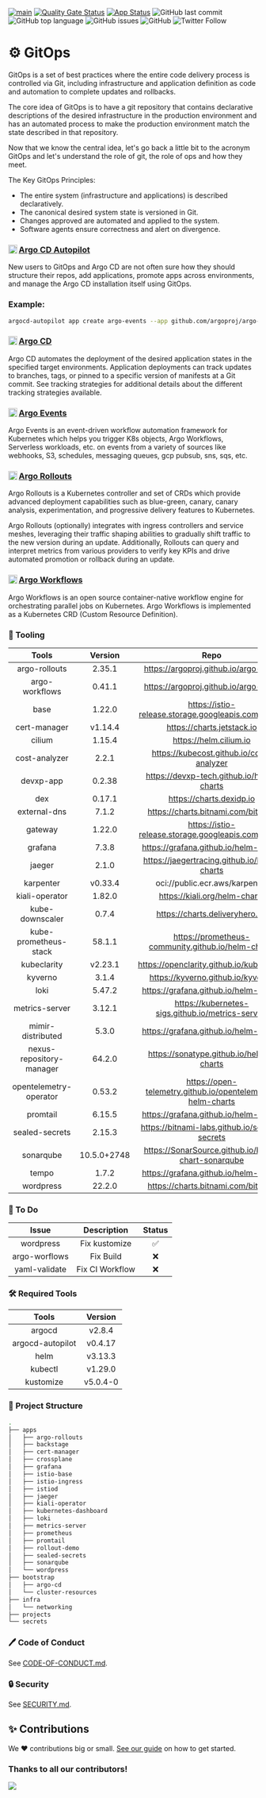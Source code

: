 [![main](https://github.com/devxp-tech/gitops/actions/workflows/main.yaml/badge.svg)](https://github.com/devxp-tech/gitops/actions/workflows/main.yaml)
[![Quality Gate Status](https://sonar.devxp-tech.io/api/project_badges/measure?project=gitops&metric=alert_status&token=sqb_f6faa6baaf2901c484b2fc037eb06ad36b704eaa)](https://sonar.devxp-tech.io/dashboard?id=gitops)
[![App Status](https://argocd.devxp-tech.io/api/badge?name=argo-cd&revision=true)](https://argocd.diegoluisi.eti.br/applications/argo-cd)
![GitHub last commit](https://img.shields.io/github/last-commit/devxp-tech/gitops)
![GitHub top language](https://img.shields.io/github/languages/top/devxp-tech/gitops)
![GitHub issues](https://img.shields.io/github/issues-raw/devxp-tech/gitops)
![GitHub](https://img.shields.io/github/license/devxp-tech/gitops)
![Twitter Follow](https://img.shields.io/twitter/follow/devxp_tech?style=social)
# ⚙️ GitOps

GitOps is a set of best practices where the entire code delivery process is controlled via Git, including infrastructure and application definition as code and automation to complete updates and rollbacks.

The core idea of GitOps is to have a git repository that contains declarative descriptions of the desired infrastructure in the production environment and has an automated process to make the production environment match the state described in that repository.

Now that we know the central idea, let's go back a little bit to the acronym GitOps and let's understand the role of git, the role of ops and how they meet.

The Key GitOps Principles:

- The entire system (infrastructure and applications) is described declaratively.
- The canonical desired system state is versioned in Git.
- Changes approved are automated and applied to the system.
- Software agents ensure correctness and alert on divergence.

### <img align="left" alt="Git" width="18px" src="https://cncf-branding.netlify.app/img/projects/argo/icon/color/argo-icon-color.svg" /> [Argo CD Autopilot](https://argocd-autopilot.readthedocs.io/en/stable/)

New users to GitOps and Argo CD are not often sure how they should structure their repos, add applications, promote apps across environments, and manage the Argo CD installation itself using GitOps.

### Example:

```bash
argocd-autopilot app create argo-events --app github.com/argoproj/argo-events/blob/master/manifests/namespace-install.yaml -p ops --wait-timeout 2m
```

### <img align="left" alt="Git" width="18px" src="https://cncf-branding.netlify.app/img/projects/argo/icon/color/argo-icon-color.svg" /> [Argo CD](https://argo-cd.readthedocs.io/en/stable/)

Argo CD automates the deployment of the desired application states in the specified target environments. Application deployments can track updates to branches, tags, or pinned to a specific version of manifests at a Git commit. See tracking strategies for additional details about the different tracking strategies available.

### <img align="left" alt="Git" width="18px" src="https://cncf-branding.netlify.app/img/projects/argo/icon/color/argo-icon-color.svg" /> [Argo Events](https://argoproj.github.io/argo-events/)

Argo Events is an event-driven workflow automation framework for Kubernetes which helps you trigger K8s objects, Argo Workflows, Serverless workloads, etc. on events from a variety of sources like webhooks, S3, schedules, messaging queues, gcp pubsub, sns, sqs, etc.

### <img align="left" alt="Git" width="18px" src="https://cncf-branding.netlify.app/img/projects/argo/icon/color/argo-icon-color.svg" /> [Argo Rollouts](https://argoproj.github.io/argo-rollouts/)

Argo Rollouts is a Kubernetes controller and set of CRDs which provide advanced deployment capabilities such as blue-green, canary, canary analysis, experimentation, and progressive delivery features to Kubernetes.

Argo Rollouts (optionally) integrates with ingress controllers and service meshes, leveraging their traffic shaping abilities to gradually shift traffic to the new version during an update. Additionally, Rollouts can query and interpret metrics from various providers to verify key KPIs and drive automated promotion or rollback during an update.

### <img align="left" alt="Git" width="18px" src="https://cncf-branding.netlify.app/img/projects/argo/icon/color/argo-icon-color.svg" /> [Argo Workflows](https://argoproj.github.io/argo-workflows/)

Argo Workflows is an open source container-native workflow engine for orchestrating parallel jobs on Kubernetes. Argo Workflows is implemented as a Kubernetes CRD (Custom Resource Definition).

### 🔩 Tooling

|          Tools           |   Version   |                            Repo                            | Status |
| :----------------------: | :---------: | :--------------------------------------------------------: | :----: |
|      argo-rollouts       |   2.35.1    |            https://argoproj.github.io/argo-helm            |   ✅    |
|      argo-workflows      |   0.41.1    |            https://argoproj.github.io/argo-helm            |   ✅    |
|           base           |   1.22.0    |    https://istio-release.storage.googleapis.com/charts     |   ✅    |
|       cert-manager       |   v1.14.4   |                 https://charts.jetstack.io                 |   ✅    |
|          cilium          |   1.15.4    |                   https://helm.cilium.io                   |   ✅    |
|      cost-analyzer       |    2.2.1    |          https://kubecost.github.io/cost-analyzer          |   ✅    |
|        devxp-app         |   0.2.38    |          https://devxp-tech.github.io/helm-charts          |   ✅    |
|           dex            |   0.17.1    |                  https://charts.dexidp.io                  |   ✅    |
|       external-dns       |    7.1.2    |             https://charts.bitnami.com/bitnami             |   ✅    |
|         gateway          |   1.22.0    |    https://istio-release.storage.googleapis.com/charts     |   ✅    |
|         grafana          |    7.3.8    |           https://grafana.github.io/helm-charts            |   ✅    |
|          jaeger          |    2.1.0    |        https://jaegertracing.github.io/helm-charts         |   ✅    |
|        karpenter         |   v0.33.4   |               oci://public.ecr.aws/karpenter               |   ✅    |
|      kiali-operator      |   1.82.0    |               https://kiali.org/helm-charts                |   ✅    |
|     kube-downscaler      |    0.7.4    |              https://charts.deliveryhero.io/               |   ✅    |
|  kube-prometheus-stack   |   58.1.1    |     https://prometheus-community.github.io/helm-charts     |   ✅    |
|       kubeclarity        |   v2.23.1   |         https://openclarity.github.io/kubeclarity          |   ✅    |
|         kyverno          |    3.1.4    |             https://kyverno.github.io/kyverno              |   ✅    |
|           loki           |   5.47.2    |           https://grafana.github.io/helm-charts            |   ✅    |
|      metrics-server      |   3.12.1    |     https://kubernetes-sigs.github.io/metrics-server/      |   ✅    |
|    mimir-distributed     |    5.3.0    |           https://grafana.github.io/helm-charts            |   ✅    |
| nexus-repository-manager |   64.2.0    |          https://sonatype.github.io/helm3-charts           |   ✅    |
|  opentelemetry-operator  |   0.53.2    | https://open-telemetry.github.io/opentelemetry-helm-charts |   ✅    |
|         promtail         |   6.15.5    |           https://grafana.github.io/helm-charts            |   ✅    |
|      sealed-secrets      |   2.15.3    |       https://bitnami-labs.github.io/sealed-secrets        |   ✅    |
|        sonarqube         | 10.5.0+2748 |     https://SonarSource.github.io/helm-chart-sonarqube     |   ✅    |
|          tempo           |    1.7.2    |           https://grafana.github.io/helm-charts            |   ✅    |
|        wordpress         |   22.2.0    |             https://charts.bitnami.com/bitnami             |   ✅    |

### 🔨 To Do

|     Issue     |   Description   | Status |
| :-----------: | :-------------: | :----: |
|   wordpress   |  Fix kustomize  |   ✅    |
| argo-worflows |    Fix Build    |   ❌    |
| yaml-validate | Fix CI Workflow |   ❌    |

### 🛠️ Required Tools

|      Tools       | Version  |
| :--------------: | :------: |
|      argocd      |  v2.8.4  |
| argocd-autopilot | v0.4.17  |
|       helm       | v3.13.3  |
|     kubectl      | v1.29.0  |
|    kustomize     | v5.0.4-0 |

### 🌳 Project Structure

````bash
.
├── apps
│   ├── argo-rollouts
│   ├── backstage
│   ├── cert-manager
│   ├── crossplane
│   ├── grafana
│   ├── istio-base
│   ├── istio-ingress
│   ├── istiod
│   ├── jaeger
│   ├── kiali-operator
│   ├── kubernetes-dashboard
│   ├── loki
│   ├── metrics-server
│   ├── prometheus
│   ├── promtail
│   ├── rollout-demo
│   ├── sealed-secrets
│   ├── sonarqube
│   └── wordpress
├── bootstrap
│   ├── argo-cd
│   └── cluster-resources
├── infra
│   └── networking
├── projects
└── secrets
````

### 🖊️ Code of Conduct

See [CODE-OF-CONDUCT.md](.github/CODE-OF-CONDUCT.md).
### 🔒 Security

See [SECURITY.md](.github/SECURITY.md).

## ✨ Contributions

We ❤️ contributions big or small. [See our guide](contributing.md) on how to get started.

### Thanks to all our contributors!

<a href="https://github.com/devxp-tech/gitops/graphs/contributors">
  <img src="https://contrib.rocks/image?repo=devxp-tech/gitops" />
</a>
